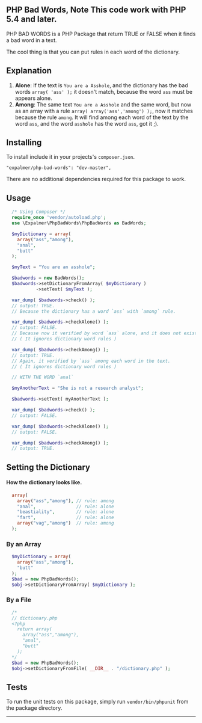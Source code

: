 
## PHP Bad Words, Note This code work with PHP 5.4 and later.

PHP BAD WORDS is a PHP Package that return TRUE or FALSE when it finds a bad word in a text.

The cool thing is that you can put rules in each word of the dictionary.

Explanation
-------
1. **Alone**: If the text is ``You are a Asshole``, and the dictionary has the bad words ``array( 'ass' );``
  it doesn't match, because the word ``ass`` must be appears alone.
2. **Among**: The same text ``You are a Asshole`` and the same word, but now as an array with a rule ``array( array('ass','among') );``, now it matches because the rule ``among``. It will find among each word of the text by the word ``ass``, and the word ``asshole`` has the word ``ass``, got it ;).

Installing
-------
To install include it in your projects's `composer.json`.

  ```"expalmer/php-bad-words": "dev-master",```

There are no additional dependencies required for this package to work.

Usage
-------

```PHP
  /* Using Composer */
  require_once 'vendor/autoload.php';
  use \Expalmer\PhpBadWords\PhpBadWords as BadWords;

  $myDictionary = array(
    array("ass","among"),
    "anal",
    "butt"
  );

  $myText = "You are an asshole";

  $badwords = new BadWords();
  $badwords->setDictionaryFromArray( $myDictionary )
           ->setText( $myText );

  var_dump( $badwords->check() );
  // output: TRUE.
  // Because the dictionary has a word `ass` with `among` rule.

  var_dump( $badwords->checkAlone() );
  // output: FALSE.
  // Because now it verified by word `ass` alone, and it does not exist alone.
  // ( It ignores dictionary word rules )

  var_dump( $badwords->checkAmong() );
  // output: TRUE.
  // Again, it verified by `ass` among each word in the text.
  // ( It ignores dictionary word rules )

  // WITH THE WORD `anal`

  $myAnotherText = "She is not a research analyst";

  $badwords->setText( myAnotherText );

  var_dump( $badwords->check() );
  // output: FALSE.

  var_dump( $badwords->checkAlone() );
  // output: FALSE.

  var_dump( $badwords->checkAmong() );
  // output: TRUE.

```

Setting the Dictionary
-------

#### How the dictionary looks like.
```PHP
  array(
    array("ass","among"), // rule: among
    "anal",               // rule: alone
    "beastiality",        // rule: alone
    "fart",               // rule: alone
    array("vag","among")  // rule: among
  );
```

### By an Array
```PHP
  $myDictionary = array(
    array("ass","among"),
    "butt"
  );
  $bad = new PhpBadWords();
  $obj->setDictionaryFromArray( $myDictionary );
```

### By a File
```PHP
  /*
  // dictionary.php
  <?php
    return array(
      array("ass","among"),
      "anal",
      "butt"
    );
  */
  $bad = new PhpBadWords();
  $obj->setDictionaryFromFile( __DIR__ . "/dictionary.php" );

```

Tests
-------
To run the unit tests on this package, simply run `vendor/bin/phpunit` from the package directory.

-----
